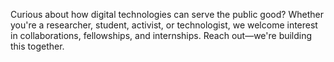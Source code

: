 Curious about how digital technologies can serve the public
good? Whether you're a researcher, student, activist, or
technologist, we welcome interest in collaborations, fellowships,
and internships. Reach out—we're building this together.
